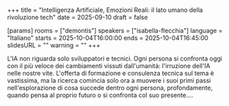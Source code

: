 +++
title = "Intelligenza Artificiale, Emozioni Reali: il lato umano della rivoluzione tech"
date = 2025-09-10
draft = false

[params]
rooms = ["demontis"]
speakers = ["isabella-flecchia"]
language = "Italiano"
starts = 2025-10-04T16:00:00
ends = 2025-10-04T16:45:00
slidesURL = ""
warning = ""
+++

L'IA non riguarda solo sviluppatori e tecnici. Ogni persona si confronta oggi con il più veloce dei cambiamenti vissuti dall'umanità: l'irruzione dell'IA nelle nostre vite. L'offerta di formazione e consulenza tecnica sul tema è vastissima, ma la ricerca comincia solo ora a muovere i suoi primi passi nell'esplorazione di cosa succede dentro ogni persona, profondamente, quando pensa al proprio futuro o si confronta col suo presente....
